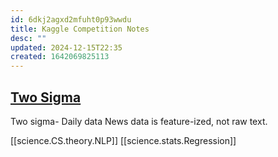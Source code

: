 ```yaml
---
id: 6dkj2agxd2mfuht0p93wwdu
title: Kaggle Competition Notes
desc: ""
updated: 2024-12-15T22:35
created: 1642069825113
---
```


## [Two Sigma](https://www.kaggle.com/c/two-sigma-financial-modeling)

Two sigma- 
Daily data
News data is feature-ized, not raw text.

[[science.CS.theory.NLP]]
[[science.stats.Regression]]

